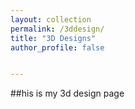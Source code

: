 ```yaml
---
layout: collection
permalink: /3ddesign/
title: "3D Designs"
author_profile: false


---
```


##his is my 3d design page